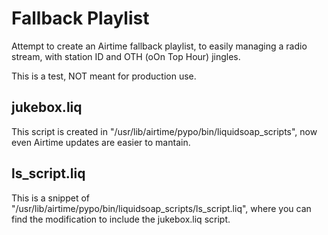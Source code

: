 # Fallback Playlist

Attempt to create an Airtime fallback playlist, to easily managing a radio stream, with station ID and OTH (oOn Top Hour) jingles.

This is a test, NOT meant for production use.

## jukebox.liq

This script is created in "/usr/lib/airtime/pypo/bin/liquidsoap_scripts", now even Airtime updates are easier to mantain.


## ls_script.liq

This is a snippet of "/usr/lib/airtime/pypo/bin/liquidsoap_scripts/ls_script.liq", where you can find the modification to include the jukebox.liq script.

